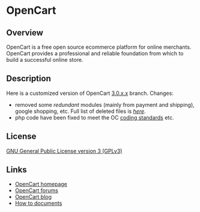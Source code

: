# OpenCart

## Overview
OpenCart is a free open source ecommerce platform for online merchants. OpenCart provides a professional and reliable foundation from which to build a successful online store.

## Description
Here is a customized version of OpenCart [3.0.x.x](https://github.com/opencart/opencart/tree/3.0.x.x) branch.
Changes:
- removed some *redundant* modules (mainly from payment and shipping), google shopping, etc. Full list of deleted files is [*here*](deleted.txt).
- php code have been fixed to meet the OC [coding standards](https://github.com/opencart/opencart/wiki/Coding-standards) etc.

## License
[GNU General Public License version 3 (GPLv3)](https://github.com/ocmod-space/opencart3-ce/blob/main/LICENSE.md)

## Links
- [OpenCart homepage](http://www.opencart.com/)
- [OpenCart forums](http://forum.opencart.com/)
- [OpenCart blog](http://www.opencart.com/index.php?route=feature/blog)
- [How to documents](http://docs.opencart.com/)
